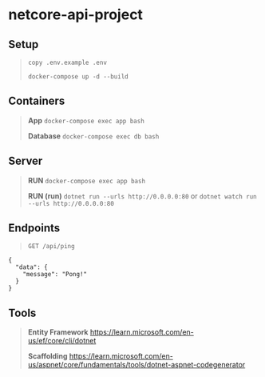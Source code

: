 # netcore-api-project

## Setup
> `copy .env.example .env`
>
> `docker-compose up -d --build`

## Containers
> **App** `docker-compose exec app bash`
>
> **Database** `docker-compose exec db bash`

## Server
> **RUN** `docker-compose exec app bash`
>
> **RUN (run)** `dotnet run --urls http://0.0.0.0:80` or `dotnet watch run --urls http://0.0.0.0:80`

## Endpoints
> `GET /api/ping`

```
{
  "data": {
    "message": "Pong!"
  }
}
```
## Tools
> **Entity Framework** https://learn.microsoft.com/en-us/ef/core/cli/dotnet
>
> **Scaffolding** https://learn.microsoft.com/en-us/aspnet/core/fundamentals/tools/dotnet-aspnet-codegenerator
